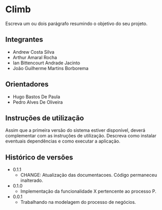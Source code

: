 # Climb

Escreva um ou dois  parágrafo resumindo o objetivo do seu projeto.

## Integrantes

* Andrew Costa Silva
* Arthur Amaral Rocha
* Ian Bittencourt Andrade Jacinto
* João Guilherme Martins Borborema

## Orientadores

* Hugo Bastos De Paula
* Pedro Alves De Oliveira

## Instruções de utilização

Assim que a primeira versão do sistema estiver disponível, deverá complementar com as instruções de utilização. Descreva como instalar eventuais dependências e como executar a aplicação.

## Histórico de versões

* 0.1.1
    * CHANGE: Atualização das documentacoes. Código permaneceu inalterado.
* 0.1.0
    * Implementação da funcionalidade X pertencente ao processo P.
* 0.0.1
    * Trabalhando na modelagem do processo de negócios.

